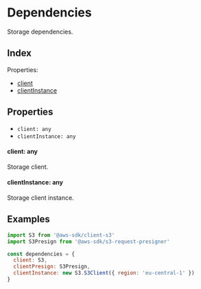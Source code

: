 
# Dependencies


Storage dependencies.

## Index



Properties:

- [client](#client-any)
- [clientInstance](#clientinstance-any)



## Properties

- `client: any`
- `clientInstance: any`


#### client: any

Storage client.






#### clientInstance: any

Storage client instance.





## Examples

```js
import S3 from '@aws-sdk/client-s3'
import S3Presign from '@aws-sdk/s3-request-presigner'

const dependencies = {
  client: S3,
  clientPresign: S3Presign,
  clientInstance: new S3.S3Client({ region: 'eu-central-1' })
}
```